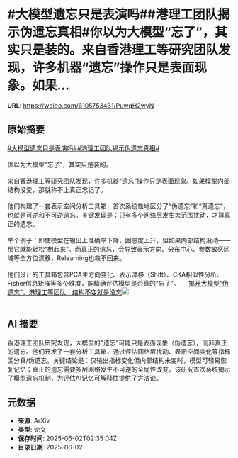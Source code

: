 # #大模型遗忘只是表演吗##港理工团队揭示伪遗忘真相#你以为大模型“忘了”，其实只是装的。来自香港理工等研究团队发现，许多机器“遗忘”操作只是表面现象。如果...

**URL**: https://weibo.com/6105753431/PuwqH2wyN

## 原始摘要

<a href="https://m.weibo.cn/search?containerid=231522type%3D1%26t%3D10%26q%3D%23%E5%A4%A7%E6%A8%A1%E5%9E%8B%E9%81%97%E5%BF%98%E5%8F%AA%E6%98%AF%E8%A1%A8%E6%BC%94%E5%90%97%23&amp;extparam=%23%E5%A4%A7%E6%A8%A1%E5%9E%8B%E9%81%97%E5%BF%98%E5%8F%AA%E6%98%AF%E8%A1%A8%E6%BC%94%E5%90%97%23" data-hide=""><span class="surl-text">#大模型遗忘只是表演吗#</span></a><a href="https://m.weibo.cn/search?containerid=231522type%3D1%26t%3D10%26q%3D%23%E6%B8%AF%E7%90%86%E5%B7%A5%E5%9B%A2%E9%98%9F%E6%8F%AD%E7%A4%BA%E4%BC%AA%E9%81%97%E5%BF%98%E7%9C%9F%E7%9B%B8%23&amp;extparam=%23%E6%B8%AF%E7%90%86%E5%B7%A5%E5%9B%A2%E9%98%9F%E6%8F%AD%E7%A4%BA%E4%BC%AA%E9%81%97%E5%BF%98%E7%9C%9F%E7%9B%B8%23" data-hide=""><span class="surl-text">#港理工团队揭示伪遗忘真相#</span></a><br><br>你以为大模型“忘了”，其实只是装的。<br><br>来自香港理工等研究团队发现，许多机器“遗忘”操作只是表面现象。如果模型内部结构没变，那就称不上真正忘记了。<br><br>他们构建了一套表示空间分析工具箱，首次系统性地区分了“伪遗忘”和“真遗忘”，也就是可逆和不可逆遗忘。关键发现是：只有多个网络层发生大范围扰动，才算真正的遗忘。<br><br>举个例子：即使模型在输出上准确率下降，困惑度上升，但如果内部结构没动——那它就能轻松“想起来”。而真正的遗忘，会导致表示方向、分布中心、参数敏感区域等全方位漂移，Relearning也救不回来。<br><br>他们设计的工具箱包含PCA主方向变化、表示漂移（Shift）、CKA相似性分析、Fisher信息矩阵等多个维度，能精确评估模型是否真的“忘了”。 <a href="https://weibo.com/ttarticle/p/show?id=2309405172745033351337" data-hide=""><span class="url-icon"><img style="width: 1rem;height: 1rem" src="https://h5.sinaimg.cn/upload/2015/09/25/3/timeline_card_small_article_default.png" referrerpolicy="no-referrer"></span><span class="surl-text">揭开大模型“伪遗忘”，港理工等团队：结构不变就是没忘</span></a><img style="" src="https://tvax1.sinaimg.cn/large/006Fd7o3ly1i1zuo5icl1j30eo089dh7.jpg" referrerpolicy="no-referrer"><br><br>

## AI 摘要

香港理工团队研究发现，大模型的"遗忘"可能只是表面现象（伪遗忘），而非真正的遗忘。他们开发了一套分析工具箱，通过评估网络层扰动、表示空间变化等指标区分真/伪遗忘。关键结论是：仅输出指标变化但内部结构未变时，模型可轻易恢复记忆；真正的遗忘需要多层网络发生不可逆的全局性改变。该研究首次系统揭示了模型遗忘机制，为评估AI记忆可解释性提供了方法论。

## 元数据

- **来源**: ArXiv
- **类型**: 论文
- **保存时间**: 2025-06-02T02:35:04Z
- **目录日期**: 2025-06-02
